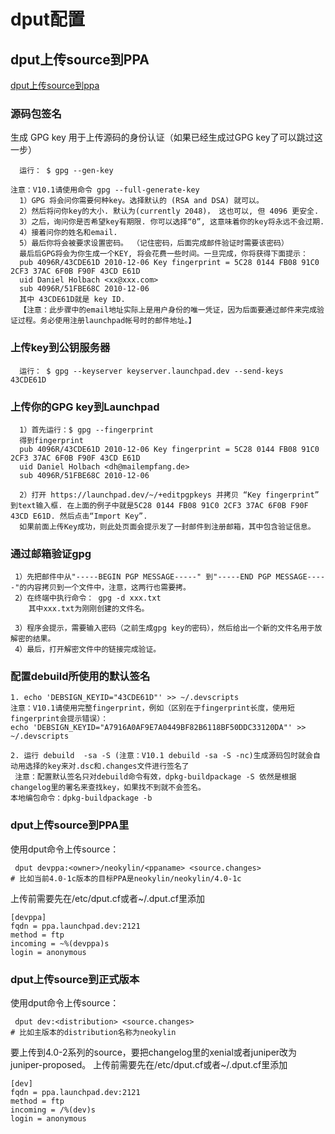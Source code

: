 # dput配置
## dput上传source到PPA
[dput上传source到ppa](http://zsk.kylin.com/support/article/view/146#header_5)

### 源码包签名
生成 GPG key 用于上传源码的身份认证（如果已经生成过GPG key了可以跳过这一步）

      运行： $ gpg --gen-key

    注意：V10.1请使用命令 gpg --full-generate-key
      1）GPG 将会问你需要何种key。选择默认的 (RSA and DSA) 就可以。
      2）然后将问你key的大小. 默认为(currently 2048)， 这也可以, 但 4096 更安全.
      3）之后，询问你是否希望key有期限. 你可以选择“0”, 这意味着你的key将永远不会过期.
      4）接着问你的姓名和email.
      5）最后你将会被要求设置密码。 （记住密码，后面完成邮件验证时需要该密码）
      最后后GPG将会为你生成一个KEY, 将会花费一些时间。一旦完成，你将获得下面提示：
      pub 4096R/43CDE61D 2010-12-06 Key fingerprint = 5C28 0144 FB08 91C0 2CF3 37AC 6F0B F90F 43CD E61D
      uid Daniel Holbach <xx@xxx.com>
      sub 4096R/51FBE68C 2010-12-06
      其中 43CDE61D就是 key ID.
      【注意：此步骤中的email地址实际上是用户身份的唯一凭证，因为后面要通过邮件来完成验证过程。务必使用注册launchpad帐号时的邮件地址。】


### 上传key到公钥服务器

      运行： $ gpg --keyserver keyserver.launchpad.dev --send-keys  43CDE61D

 
### 上传你的GPG key到Launchpad

      1）首先运行：$ gpg --fingerprint
      得到fingerprint
      pub 4096R/43CDE61D 2010-12-06 Key fingerprint = 5C28 0144 FB08 91C0 2CF3 37AC 6F0B F90F 43CD E61D
      uid Daniel Holbach <dh@mailempfang.de>
      sub 4096R/51FBE68C 2010-12-06

      2）打开 https://launchpad.dev/~/+editpgpkeys 并拷贝 “Key fingerprint” 到text输入框. 在上面的例子中就是5C28 0144 FB08 91C0 2CF3 37AC 6F0B F90F 43CD E61D. 然后点击“Import Key”.
      如果前面上传Key成功，则此处页面会提示发了一封邮件到注册邮箱，其中包含验证信息。
 

### 通过邮箱验证gpg

     1）先把邮件中从"-----BEGIN PGP MESSAGE-----" 到"-----END PGP MESSAGE-----"的内容拷贝到一个文件中，注意，这两行也需要拷。
     2）在终端中执行命令： gpg -d xxx.txt
        其中xxx.txt为刚刚创建的文件名。

     3）程序会提示，需要输入密码（之前生成gpg key的密码），然后给出一个新的文件名用于放解密的结果。
     4）最后，打开解密文件中的链接完成验证。

 

### 配置debuild所使用的默认签名

    1. echo 'DEBSIGN_KEYID="43CDE61D"' >> ~/.devscripts
    注意：V10.1请使用完整fingerprint，例如（区别在于fingerprint长度，使用短fingerprint会提示错误）：
    echo 'DEBSIGN_KEYID="A7916A0AF9E7A0449BF82B6118BF50DDC33120DA"' >> ~/.devscripts

    2. 运行 debuild  -sa -S (注意：V10.1 debuild -sa -S -nc)生成源码包时就会自动用选择的key来对.dsc和.changes文件进行签名了
     注意：配置默认签名只对debuild命令有效，dpkg-buildpackage -S 依然是根据changelog里的署名来查找key，如果找不到就不会签名。
    本地编包命令：dpkg-buildpackage -b

### dput上传source到PPA里
使用dput命令上传source：
```shell
 dput devppa:<owner>/neokylin/<ppaname> <source.changes>
# 比如当前4.0-1c版本的目标PPA是neokylin/neokylin/4.0-1c
```
上传前需要先在/etc/dput.cf或者~/.dput.cf里添加

```shell
[devppa]
fqdn = ppa.launchpad.dev:2121
method = ftp
incoming = ~%(devppa)s
login = anonymous
```

### dput上传source到正式版本
使用dput命令上传source：
```shell
 dput dev:<distribution> <source.changes>
# 比如主版本的distribution名称为neokylin
```
 要上传到4.0-2系列的source，要把changelog里的xenial或者juniper改为juniper-proposed。
 上传前需要先在/etc/dput.cf或者~/.dput.cf里添加
```shell
[dev]
fqdn = ppa.launchpad.dev:2121
method = ftp
incoming = /%(dev)s
login = anonymous
```
